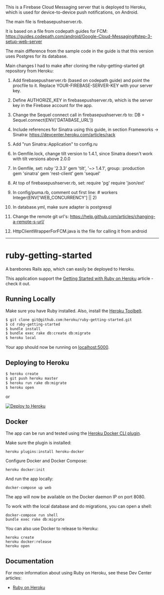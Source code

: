 This is a Firebase Cloud Messaging server that is deployed to Heroku, which is used for device-to-device push notifications, on Android.

The main file is firebasepushserver.rb.  

It is based on a file from codepath guides for FCM:  https://guides.codepath.com/android/Google-Cloud-Messaging#step-3-setup-web-server

The main difference from the sample code in the guide is that this version uses Postgres for its database.  

Main changes I had to make after cloning the ruby-getting-started git repository from Heroku:

1)  Add firebasepushserver.rb (based on codepath guide) and point the procfile to it.  Replace YOUR-FIREBASE-SERVER-KEY with your server key.

2)  Define AUTHORIZE_KEY in firebasepushserver.rb, which is the server key in the Firebase account for the app.

3)  Change the Sequel connect call in firebasepushserver.rb to:  DB = Sequel.connect(ENV['DATABASE_URL'])

4)  Include references for Sinatra using this guide, in section Frameworks -> Sinatra:  https://devcenter.heroku.com/articles/rack

5)  Add "run Sinatra::Application" to config.ru

6)  In Gemfile.lock, change tilt version to 1.4.1, since Sinatra doesn't work with tilt versions above 2.0.0

7)  In Gemfile, set:
	ruby '2.3.3'
	gem 'tilt', '~> 1.4.1', group: :production	
	gem 'sinatra'
	gem 'rest-client'
	gem 'sequel'

8) At top of firebasepushserver.rb, set:
	require 'pg'
	require 'json/ext'

9) In config/puma.rb, comment out first line: # workers Integer(ENV['WEB_CONCURRENCY'] || 2)

10) In database.yml, make sure adapter is postgresql

11) Change the remote git url's:  https://help.github.com/articles/changing-a-remote-s-url/

12) HttpClientWrapperForFCM.java is the file for calling it from android

------------------------------------------------------------------------------------------------------------------
# ruby-getting-started

A barebones Rails app, which can easily be deployed to Heroku.

This application support the [Getting Started with Ruby on Heroku](https://devcenter.heroku.com/articles/getting-started-with-ruby) article - check it out.

## Running Locally

Make sure you have Ruby installed.  Also, install the [Heroku Toolbelt](https://toolbelt.heroku.com/).

```sh
$ git clone git@github.com:heroku/ruby-getting-started.git
$ cd ruby-getting-started
$ bundle install
$ bundle exec rake db:create db:migrate
$ heroku local
```

Your app should now be running on [localhost:5000](http://localhost:5000/).

## Deploying to Heroku

```sh
$ heroku create
$ git push heroku master
$ heroku run rake db:migrate
$ heroku open
```

or

[![Deploy to Heroku](https://www.herokucdn.com/deploy/button.png)](https://heroku.com/deploy)

## Docker

The app can be run and tested using the [Heroku Docker CLI plugin](https://devcenter.heroku.com/articles/introduction-local-development-with-docker).

Make sure the plugin is installed:

    heroku plugins:install heroku-docker

Configure Docker and Docker Compose:

    heroku docker:init

And run the app locally:

    docker-compose up web

The app will now be available on the Docker daemon IP on port 8080.

To work with the local database and do migrations, you can open a shell:

    docker-compose run shell
    bundle exec rake db:migrate

You can also use Docker to release to Heroku:

    heroku create
    heroku docker:release
    heroku open

## Documentation

For more information about using Ruby on Heroku, see these Dev Center articles:

- [Ruby on Heroku](https://devcenter.heroku.com/categories/ruby)

